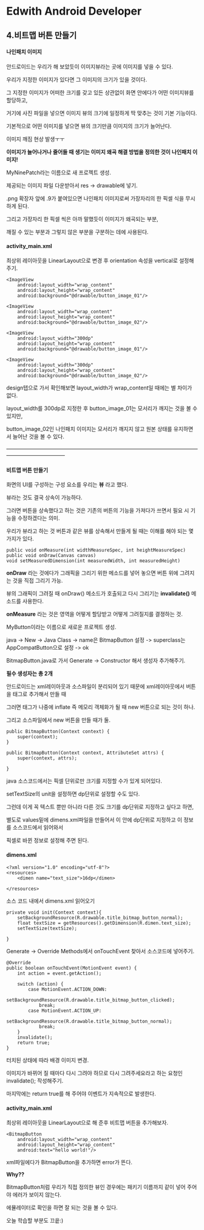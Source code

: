 # Edwith Android Developer 

## 4.비트맵 버튼 만들기

#### 나인패치 이미지

안드로이드는 우리가 해 보았듯이 이미지뷰라는 곳에 이미지를 넣을 수 있다.

우리가 지정한 이미지가 있다면 그 이미지의 크기가 있을 것이다.

그 지정한 이미지가 어떠한 크기를 갖고 있든 상관없이 화면 안에다가 어떤 이미지뷰를 할당하고,

거기에 사진 파일을 넣으면 이미지 뷰의 크기에 일정하게 딱 맞추는 것이 기본 기능이다.

기본적으로 어떤 이미지를 넣으면 뷰의 크기만큼 이미지의 크기가 늘어난다.

이미지 깨짐 현상 발생ㅜㅜ

**이미지가 늘어나거나 줄어들 때 생기는 이미지 왜곡 해결 방법을 정의한 것이 나인패치 이미지!**

MyNinePatch라는 이름으로 새 프로젝트 생성.

제공되는 이미지 파일 다운받아서 res -> drawable에 넣기.

.png 확장자 앞에 .9가 붙여있으면 나인패치 이미지로써 가장자리의 한 픽셀 식을 무시하게 된다.

그리고 가장자리 한 픽셀 씩은 아까 말했듯이 이미지가 왜곡되는 부분,

깨질 수 있는 부분과 그렇지 않은 부분을 구분하는 데에 사용된다.

#### activity_main.xml

최상위 레이아웃을 LinearLayout으로 변경 후 orientation 속성을 vertical로 설정해주기.

```
<ImageView
    android:layout_width="wrap_content"
    android:layout_height="wrap_content"
    android:background="@drawable/button_image_01"/>

<ImageView
    android:layout_width="wrap_content"
    android:layout_height="wrap_content"
    android:background="@drawable/button_image_02"/>

<ImageView
    android:layout_width="300dp"
    android:layout_height="wrap_content"
    android:background="@drawable/button_image_01"/>

<ImageView
    android:layout_width="300dp"
    android:layout_height="wrap_content"
    android:background="@drawable/button_image_02"/>
```

design텝으로 가서 확인해보면 layout_width가 wrap_content일 때에는 별 차이가 없다.

layout_width를 300dp로 지정한 후 button_image_01는 모서리가 깨지는 것을 볼 수 있지만,

button_image_02인 나인패치 이미지는 모서리가 깨지지 않고 원본 상태를 유지하면서 늘어난 것을 볼 수 있다.

———————————————————————————————————————————————

#### 비트맵 버튼 만들기

화면의 UI를 구성하는 구성 요소를 우리는 **뷰** 라고 했다.

뷰라는 것도 결국 상속이 가능하다.

그러면 버튼을 상속했다고 하는 것은 기존의 버튼의 기능을 가져다가 쓰면서 필요 시 기능을 수정하겠다는 의미.

우리가 뷰라고 하는 것 버튼과 같은 뷰를 상속해서 만들게 될 때는 이해를 해야 되는 몇 가지가 있다.

```
public void onMeasure(int widthMeasureSpec, int heightMeasureSpec)
public void onDraw(Canvas canvas)
void setMeasuredDimension(int measuredWidth, int measuredHeight)
```

**onDraw** 라는 것에다가 그래픽을 그리기 위한 메소드를 넣어 놓으면 버튼 위에 그려지는 것을 직접 그리기 가능.

뷰의 그래픽이 그려질 때 onDraw() 메소드가 호출되고 다시 그리기는 **invalidate()** 메소드를 사용한다.

**onMeasure** 라는 것은 영역을 어떻게 할당받고 어떻게 그려질지를 결졍하는 것.

MyButton이라는 이름으로 새로운 프로젝트 생성.

java -> New -> Java Class -> name은 BitmapButton 설정 -> superclass는 AppCompatButton으로 설정 -> ok

BitmapButton.java로 가서 Generate -> Constructor 해서 생성자 추가해주기.

**필수 생성자는 총 2개**

안드로이드는 xml레이아웃과 소스파일이 분리되어 있기 때문에 xml레이아웃에서 버튼을 태그로 추가해서 만들 때 

그러면 태그가 나중에 inflate 즉 메모리 객체화가 될 때 new 버튼으로 되는 것이 하나.

그리고 소스파일에서 new 버튼을 만들 때가 둘.

```
public BitmapButton(Context context) {
    super(context);
}

public BitmapButton(Context context, AttributeSet attrs) {
    super(context, attrs);
   
}
```

java 소스코드에서는 픽셀 단위로만 크기를 지정할 수가 있게 되어있다. 

setTextSize의 unit을 설정하면 dp단위로 설정할 수도 있다.

그런데 이게 꼭 텍스트 뿐만 아니라 다른 것도 크기를 dp단위로 지정하고 싶다고 하면,

별도로 values밑에 dimens.xml파일을 만들어서 이 안에 dp단위로 지정하고 이 정보를 소스코드에서 읽어와서 

픽셀로 바뀐 정보로 설정해 주면 된다.

#### dimens.xml

```
<?xml version="1.0" encoding="utf-8"?>
<resources>
    <dimen name="text_size">16dp</dimen>

</resources>
```

소스 코드 내에서 dimens.xml 읽어오기

```
private void init(Context context){
    setBackgroundResource(R.drawable.title_bitmap_button_normal);
    float textSize = getResources().getDimension(R.dimen.text_size);
    setTextSize(textSize);

}
```

Generate -> Override Methods에서 onTouchEvent 찾아서 소스코드에 넣어주기.

```
@Override
public boolean onTouchEvent(MotionEvent event) {
    int action = event.getAction();

    switch (action) {
        case MotionEvent.ACTION_DOWN:
            setBackgroundResource(R.drawable.title_bitmap_button_clicked);
            break;
        case MotionEvent.ACTION_UP:
            setBackgroundResource(R.drawable.title_bitmap_button_normal);
            break;
    }
    invalidate();
    return true;
}
```

터치된 상태에 따라 배경 이미지 변경.

이미지가 바뀌어 질 때마다 다시 그려야 하므로 다시 그려주세요라고 하는 요청인 invalidate(); 작성해주기.

마지막에는 return true를 해 주어야 이벤트가 지속적으로 발생한다.

#### activity_main.xml

최상위 레이아웃을 LinearLayout으로 해 준후 비트맵 버튼을 추가해보자.

```
<BitmapButton
    android:layout_width="wrap_content"
    android:layout_height="wrap_content"
    android:text="hello world!"/>
```

xml파일에다가 BitmapButton을 추가하면 error가 뜬다.

**Why??**

BitmapButton처럼 우리가 직접 정의한 뷰인 경우에는 패키기 이름까지 같이 넣어 주어야 에러가 보이지 않는다.

에뮬레이터로 확인을 하면 잘 되는 것을 볼 수 있다.

오늘 학습할 부분도 끄읕:)


